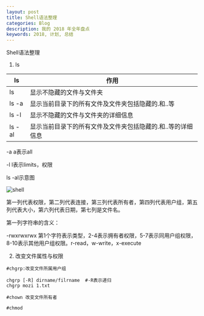 ```yaml
---
layout: post
title: Shell语法整理
categories: Blog
description: 我的 2018 年全年盘点
keywords: 2018, 计划, 总结
---
```




Shell语法整理

1. ls

| ls     | 作用                                                        |
| ------ | ----------------------------------------------------------- |
| ls     | 显示不隐藏的文件与文件夹                                    |
| ls -a  | 显示当前目录下的所有文件及文件夹包括隐藏的.和..等           |
| ls -l  | 显示不隐藏的文件与文件夹的详细信息                          |
| ls -al | 显示当前目录下的所有文件及文件夹包括隐藏的.和..等的详细信息 |

-a  a表示all

-l l表示limits，权限

ls -al示意图

![shell](C:\Users\wangyu\Desktop\博客\shell.png)

第一列代表权限，第二列代表连接，第三列代表所有者，第四列代表用户组，第五列代表大小，第六列代表日期，第七列是文件名。



第一列字符串的含义：

-rwxrwxrwx 第1个字符表示类型，2-4表示拥有者权限，5-7表示同用户组权限，8-10表示其他用户组权限。r-read，w-write，x-execute



2. 改变文件属性与权限

```shell
#chgrp:改变文件所属用户组

chgrp [-R] dirname/filrname  #-R表示递归
chgrp mozi 1.txt

#chown 改变文件所有者
```

```shell
#chmod
```

